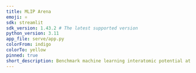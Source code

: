 ```yaml
---
title: MLIP Arena
emoji: ⚛
sdk: streamlit
sdk_version: 1.43.2 # The latest supported version
python_version: 3.11
app_file: serve/app.py
colorFrom: indigo
colorTo: yellow
pinned: true
short_description: Benchmark machine learning interatomic potential at scale
---
```



